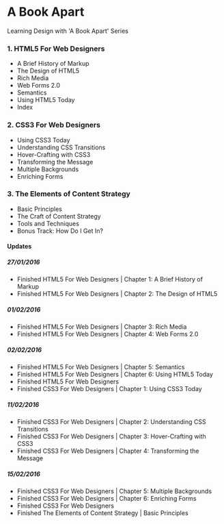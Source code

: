 # A Book Apart
Learning Design with 'A Book Apart' Series

### 1. HTML5 For Web Designers
- A Brief History of Markup
- The Design of HTML5
- Rich Media
- Web Forms 2.0
- Semantics
- Using HTML5 Today
- Index

### 2. CSS3 For Web Designers
- Using CSS3 Today
- Understanding CSS Transitions
- Hover-Crafting with CSS3
- Transforming the Message
- Multiple Backgrounds
- Enriching Forms

### 3. The Elements of Content Strategy
- Basic Principles
- The Craft of Content Strategy
- Tools and Techniques
- Bonus Track: How Do I Get In?

#### Updates
##### 27/01/2016
- Finished HTML5 For Web Designers | Chapter 1: A Brief History of Markup
- Finished HTML5 For Web Designers | Chapter 2: The Design of HTML5

##### 01/02/2016
- Finished HTML5 For Web Designers | Chapter 3: Rich Media
- Finished HTML5 For Web Designers | Chapter 4: Web Forms 2.0

##### 02/02/2016
- Finished HTML5 For Web Designers | Chapter 5: Semantics
- Finished HTML5 For Web Designers | Chapter 6: Using HTML5 Today
- Finished HTML5 For Web Designers
- Finished CSS3 For Web Designers | Chapter 1: Using CSS3 Today

##### 11/02/2016
- Finished CSS3 For Web Designers | Chapter 2: Understanding CSS Transitions
- Finished CSS3 For Web Designers | Chapter 3: Hover-Crafting with CSS3
- Finished CSS3 For Web Designers | Chapter 4: Transforming the Message

##### 15/02/2016
- Finished CSS3 For Web Designers | Chapter 5: Multiple Backgrounds
- Finished CSS3 For Web Designers | Chapter 6: Enriching Forms
- Finished CSS3 For Web Designers
- Finished The Elements of Content Strategy | Basic Principles
